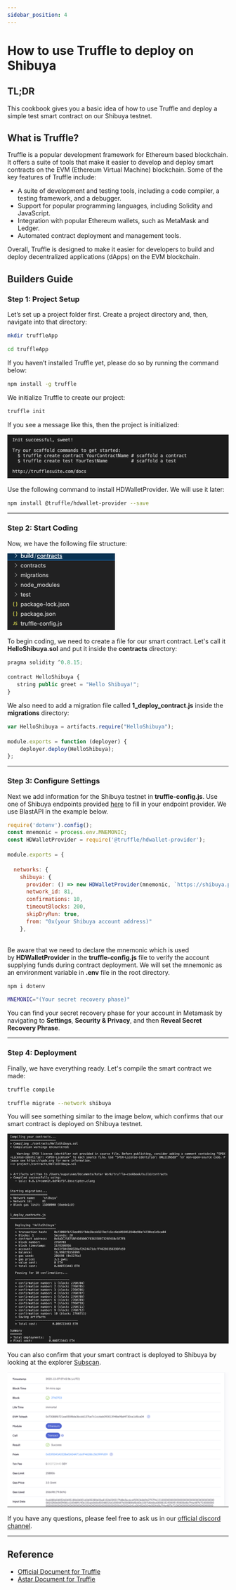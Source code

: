```yaml
---
sidebar_position: 4
---
```


# How to use Truffle to deploy on Shibuya

## TL;DR

This cookbook gives you a basic idea of how to use Truffle and deploy a simple test smart contract on our Shibuya testnet.

## What is Truffle?

Truffle is a popular development framework for Ethereum based blockchain. It offers a suite of tools that make it easier to develop and deploy smart contracts on the EVM (Ethereum Virtual Machine) blockchain. Some of the key features of Truffle include:

- A suite of development and testing tools, including a code compiler, a testing framework, and a debugger.
- Support for popular programming languages, including Solidity and JavaScript.
- Integration with popular Ethereum wallets, such as MetaMask and Ledger.
- Automated contract deployment and management tools.

Overall, Truffle is designed to make it easier for developers to build and deploy decentralized applications (dApps) on the EVM blockchain.

## Builders Guide
### Step 1: Project Setup

Let’s set up a project folder first. Create a project directory and, then, navigate into that directory:

```bash
mkdir truffleApp
```

```bash
cd truffleApp
```

If you haven’t installed Truffle yet, please do so by running the command below:

```bash
npm install -g truffle
```

We initialize Truffle to create our project:

```bash
truffle init
```

If you see a message like this, then the project is initialized:
<div style={{textAlign: 'center'}}>

![1](img-Truffle-cookbook/1.png)
</div>

Use the following command to install HDWalletProvider. We will use it later:

```bash
npm install @truffle/hdwallet-provider --save
```

---

### Step 2: Start Coding

Now, we have the following file structure:
<div style={{textAlign: 'center'}}>

![2](img-Truffle-cookbook/2.png)
</div>

To begin coding, we need to create a file for our smart contract. Let's call it **HelloShibuya.sol** and put it inside the **contracts** directory:

```jsx
pragma solidity ^0.8.15;

contract HelloShibuya {
   string public greet = "Hello Shibuya!";
}
```

We also need to add a migration file called **1_deploy_contract.js** inside the **migrations** directory:

```jsx
var HelloShibuya = artifacts.require("HelloShibuya");

module.exports = function (deployer) {
    deployer.deploy(HelloShibuya);
};
```

---

### Step 3: Configure Settings

Next we add information for the Shibuya testnet in **truffle-config.js**. 
Use one of Shibuya endpoints provided [here](https://docs.astar.network/docs/quickstart/endpoints/) to fill in your endpoint provider. We use BlastAPI in the example below.

```jsx
require('dotenv').config();
const mnemonic = process.env.MNEMONIC;
const HDWalletProvider = require('@truffle/hdwallet-provider');

module.exports = {

  networks: {
    shibuya: {
      provider: () => new HDWalletProvider(mnemonic, `https://shibuya.public.blastapi.io`),
      network_id: 81,
      confirmations: 10,
      timeoutBlocks: 200,
      skipDryRun: true,
      from: "0x(your Shibuya account address)"
    },
    
```

Be aware that we need to declare the mnemonic which is used by **HDWalletProvider** in the **truffle-config.js** file to verify the account supplying funds during contract deployment. We will set the mnemonic as an environment variable in **.env** file in the root directory.

```bash
npm i dotenv
```

```bash
MNEMONIC="(Your secret recovery phase)"
```

You can find your secret recovery phase for your account in Metamask by navigating to **Settings**, **Security & Privacy**, and then **Reveal Secret Recovery Phrase**.

---

### Step 4: Deployment

Finally, we have everything ready. Let's compile the smart contract we made:

```bash
truffle compile
```

```bash
truffle migrate --network shibuya
```

You will see something similar to the image below, which confirms that our smart contract is deployed on Shibuya testnet.
<div style={{textAlign: 'center'}}>

![3](img-Truffle-cookbook/3.png)
</div>

You can also confirm that your smart contract is deployed to Shibuya by looking at the explorer [Subscan](https://shibuya.subscan.io/).

<div style={{textAlign: 'center'}}>

![4](img-Truffle-cookbook/4.png)
</div>

If you have any questions, please feel free to ask us in our [official discord channel](https://discord.gg/GhTvWxsF6S).

---

## Reference

- [Official Document for Truffle](https://trufflesuite.com/docs/)
- [Astar Document for Truffle](https://docs.astar.network/docs/EVM/developer-tooling/#truffle)